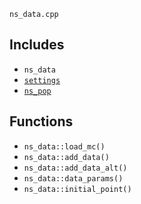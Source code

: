 `ns_data.cpp` 

## Includes
 - `ns_data` 
 - [`settings`](settings.md) 
 - [`ns_pop`](ns_pop.md) 

## Functions
 - `ns_data::load_mc()` 
 - `ns_data::add_data()` 
 - `ns_data::add_data_alt()` 
 - `ns_data::data_params()` 
 - `ns_data::initial_point()` 
